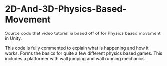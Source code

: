 # 2D-And-3D-Physics-Based-Movement
Source code that video tutorial is based off of for Physics based movement in Unity.

This code is fully commented to explain what is happening and how it works. Forms the basics for quite a few different physics based games. 
This includes a platformer with wall jumping and wall running mechanics.
